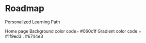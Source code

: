 # Roadmap
Personalized Learning Path

Home page
  Background color code= #060c1f
  Gradient color code = #1f9ed3 : #6744e3
